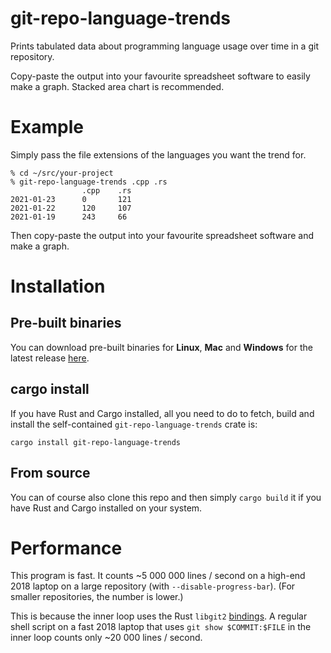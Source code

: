 # git-repo-language-trends
Prints tabulated data about programming language usage over time in a git
repository.

Copy-paste the output into your favourite spreadsheet software to easily make a
graph. Stacked area chart is recommended.

# Example
Simply pass the file extensions of the languages you want the trend for.
```
% cd ~/src/your-project
% git-repo-language-trends .cpp .rs
                .cpp    .rs
2021-01-23      0       121
2021-01-22      120     107
2021-01-19      243     66
```
Then copy-paste the output into your favourite spreadsheet software and make a
graph.

# Installation
## Pre-built binaries
You can download pre-built binaries for **Linux**, **Mac** and **Windows** for the latest release [here](https://github.com/Enselic/git-repo-language-trends/releases).

## cargo install
If you have Rust and Cargo installed, all you need to do to fetch, build and
install the self-contained `git-repo-language-trends` crate is:
```
cargo install git-repo-language-trends
```

## From source
You can of course also clone this repo and then simply `cargo build` it if you have Rust and Cargo installed on your system.

# Performance
This program is fast. It counts ~5 000 000 lines / second on a high-end 2018
laptop on a large repository (with `--disable-progress-bar`). (For smaller
repositories, the number is lower.)

This is because the inner loop uses the Rust `libgit2`
[bindings](https://github.com/rust-lang/git2-rs). A regular shell script on a
fast 2018 laptop that uses `git show $COMMIT:$FILE` in the inner loop counts
only ~20 000 lines / second.
